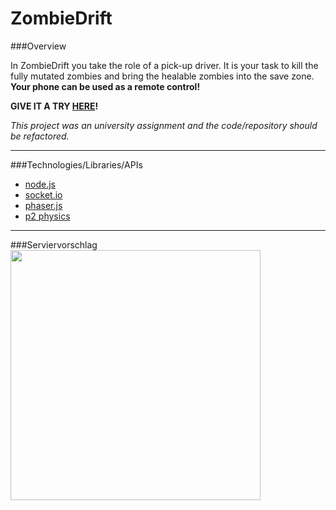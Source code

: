 # ZombieDrift

###Overview

In ZombieDrift you take the role of a pick-up driver. It is your task to kill the fully mutated zombies and bring the healable zombies into the save zone. **Your phone can be used as a remote control!**

**GIVE IT A TRY [HERE](http://mobilecomputingwebsite.azurewebsites.net)!**

*This project was an university assignment and the code/repository should be refactored.*

----------
###Technologies/Libraries/APIs

* [node.js](https://nodejs.org/en/)
* [socket.io](http://socket.io)
* [phaser.js](https://phaser.io)
* [p2 physics](https://github.com/schteppe/p2.js)

----------

###Serviervorschlag
<kbd width="70%">
<img src="http://tobias-roeddiger.com/assets/images/inUsage.jpg" width="400px"/>
</kbd>